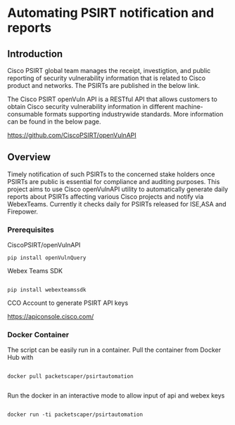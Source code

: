 # Automating PSIRT notification and reports

## Introduction

Cisco PSIRT global team manages the receipt, investigtion, and public reporting of security vulnerability information that is related 
to Cisco product and networks.
The PSIRTs are published in the below link.

The Cisco PSIRT openVuln API is a RESTful API that allows customers to obtain Cisco security vulnerability information in different machine-consumable formats supporting industrywide standards.
More information can be found in the below page.

https://github.com/CiscoPSIRT/openVulnAPI


## Overview

Timely notification of such PSIRTs to the concerned stake holders once PSIRTs are public is essential for compliance and auditing purposes.
This project aims to use Cisco openVulnAPI utility to automatically generate daily reports about PSIRTs affecting various Cisco projects and notify via WebexTeams.
Currently it checks daily for PSIRTs released for ISE,ASA and Firepower.


### Prerequisites

CiscoPSIRT/openVulnAPI



```
pip install openVulnQuery

```

Webex Teams SDK

```

pip install webexteamssdk

```

CCO Account to generate PSIRT API keys

https://apiconsole.cisco.com/



### Docker Container

The script can be easily run in a container. 
Pull the container from Docker Hub with

```

docker pull packetscaper/psirtautomation


```

Run the docker in an interactive mode to allow input of api and webex keys


```

docker run -ti packetscaper/psirtautomation

```

